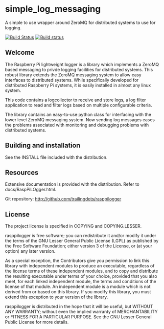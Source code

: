 
# simple_log_messaging
A simple to use wrapper around ZeroMQ for distributed systems to use for logging.

[![Build Status](https://travis-ci.org/zeromq/libzmq.png?branch=master)](https://travis-ci.org/zeromq/libzmq)
[![Build status](https://ci.appveyor.com/api/projects/status/e2ks424yrs1un3wt?svg=true)](https://ci.appveyor.com/project/zeromq/libzmq)

## Welcome

The Raspberry Pi lightweight logger is a library which implements
a ZeroMQ based messaging to privde logging facilities for
distributed systems. This robust library extends the ZeroMQ messaging
system to allow easy interfaces to distributed systems.
While specifically developed for distributed Raspberry Pi
systems, it is easily installed in almost any linux system.

This code contains a logcollector to receive and store logs,
a log filter application to read and filter logs based on
multiple configurable criteria.

The library contains an easy-to-use python class for interfacing
with the lower level ZeroMQ messaging system. Now sending
log messages eases the problems associated with monitoring and
debugging problems with distributed systems.


## Building and installation

See the INSTALL file included with the distribution.

## Resources

Extensive documentation is provided with the distribution. Refer to
docs/RaspPiLOgger.html.

Git repository: http://github.com/trailingdots/rasppilogger

## License

The project license is specified in COPYING and COPYING.LESSER.

rasppilogger is free software; you can redistribute it and/or modify it under
the terms of the GNU Lesser General Public License (LGPL) as published
by the Free Software Foundation; either version 3 of the License, or
(at your option) any later version.

As a special exception, the Contributors give you permission to link
this library with independent modules to produce an executable,
regardless of the license terms of these independent modules, and to
copy and distribute the resulting executable under terms of your choice,
provided that you also meet, for each linked independent module, the
terms and conditions of the license of that module. An independent
module is a module which is not derived from or based on this library.
If you modify this library, you must extend this exception to your
version of the library.

rasppilogger is distributed in the hope that it will be useful, but WITHOUT
ANY WARRANTY; without even the implied warranty of MERCHANTABILITY or
FITNESS FOR A PARTICULAR PURPOSE. See the GNU Lesser General Public
License for more details.
